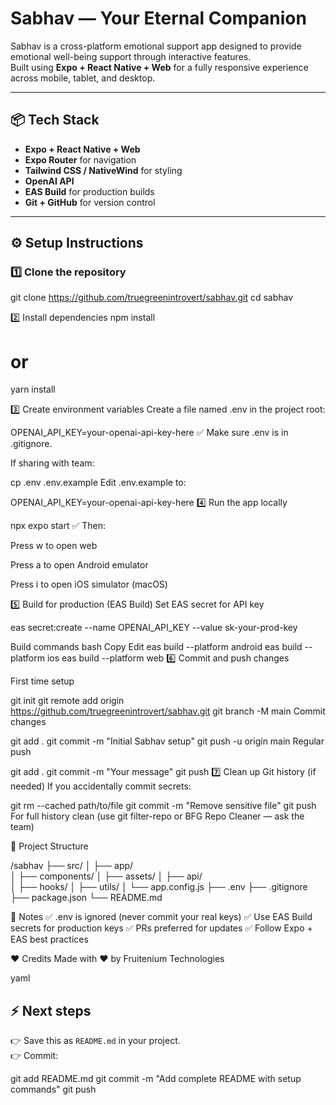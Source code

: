 

 # Sabhav — Your Eternal Companion

Sabhav is a cross-platform emotional support app designed to provide emotional well-being support through interactive features.  
Built using **Expo + React Native + Web** for a fully responsive experience across mobile, tablet, and desktop.

---

## 📦 Tech Stack

- **Expo + React Native + Web**
- **Expo Router** for navigation
- **Tailwind CSS / NativeWind** for styling
- **OpenAI API**
- **EAS Build** for production builds
- **Git + GitHub** for version control

---

## ⚙ Setup Instructions

### 1️⃣ Clone the repository

git clone https://github.com/truegreenintrovert/sabhav.git
cd sabhav

2️⃣ Install dependencies
npm install
# or
yarn install


3️⃣ Create environment variables
Create a file named .env in the project root:

OPENAI_API_KEY=your-openai-api-key-here
✅ Make sure .env is in .gitignore.

If sharing with team:

cp .env .env.example
Edit .env.example to:

OPENAI_API_KEY=your-openai-api-key-here
4️⃣ Run the app locally

npx expo start
✅ Then:

Press w to open web

Press a to open Android emulator

Press i to open iOS simulator (macOS)

5️⃣ Build for production (EAS Build)
Set EAS secret for API key

eas secret:create --name OPENAI_API_KEY --value sk-your-prod-key

Build commands
bash
Copy
Edit
eas build --platform android
eas build --platform ios
eas build --platform web
6️⃣ Commit and push changes

First time setup

git init
git remote add origin https://github.com/truegreenintrovert/sabhav.git
git branch -M main
Commit changes

git add .
git commit -m "Initial Sabhav setup"
git push -u origin main
Regular push

git add .
git commit -m "Your message"
git push
7️⃣ Clean up Git history (if needed)
If you accidentally commit secrets:


git rm --cached path/to/file
git commit -m "Remove sensitive file"
git push
For full history clean (use git filter-repo or BFG Repo Cleaner — ask the team)

📁 Project Structure



/sabhav
 ├── src/
 │    ├── app/       
 │    ├── components/ 
 │    ├── assets/
 │    ├── api/   
 │    ├── hooks/
 │    ├── utils/
 │    └── app.config.js
 ├── .env
 ├── .gitignore
 ├── package.json
 └── README.md





📌 Notes
✅ .env is ignored (never commit your real keys)
✅ Use EAS Build secrets for production keys
✅ PRs preferred for updates
✅ Follow Expo + EAS best practices

❤️ Credits
Made with ❤️ by Fruitenium Technologies 

yaml

## ⚡ **Next steps**
👉 Save this as `README.md` in your project.  
👉 Commit:

git add README.md
git commit -m "Add complete README with setup commands"
git push